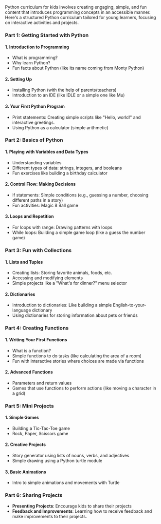 Python curriculum for kids involves creating engaging, simple, and fun content that introduces programming concepts in an accessible manner. Here's a structured Python curriculum tailored for young learners, focusing on interactive activities and projects.

### Part 1: Getting Started with Python
#### 1. **Introduction to Programming**
   - What is programming?
   - Why learn Python?
   - Fun facts about Python (like its name coming from Monty Python)

#### 2. **Setting Up**
   - Installing Python (with the help of parents/teachers)
   - Introduction to an IDE (like IDLE or a simple one like Mu)

#### 3. **Your First Python Program**
   - Print statements: Creating simple scripts like "Hello, world!" and interactive greetings.
   - Using Python as a calculator (simple arithmetic)

### Part 2: Basics of Python
#### 1. **Playing with Variables and Data Types**
   - Understanding variables
   - Different types of data: strings, integers, and booleans
   - Fun exercises like building a birthday calculator

#### 2. **Control Flow: Making Decisions**
   - If statements: Simple conditions (e.g., guessing a number, choosing different paths in a story)
   - Fun activities: Magic 8 Ball game

#### 3. **Loops and Repetition**
   - For loops with range: Drawing patterns with loops
   - While loops: Building a simple game loop (like a guess the number game)

### Part 3: Fun with Collections
#### 1. **Lists and Tuples**
   - Creating lists: Storing favorite animals, foods, etc.
   - Accessing and modifying elements
   - Simple projects like a "What's for dinner?" menu selector

#### 2. **Dictionaries**
   - Introduction to dictionaries: Like building a simple English-to-your-language dictionary
   - Using dictionaries for storing information about pets or friends

### Part 4: Creating Functions
#### 1. **Writing Your First Functions**
   - What is a function?
   - Simple functions to do tasks (like calculating the area of a room)
   - Fun with interactive stories where choices are made via functions

#### 2. **Advanced Functions**
   - Parameters and return values
   - Games that use functions to perform actions (like moving a character in a grid)

### Part 5: Mini Projects
#### 1. **Simple Games**
   - Building a Tic-Tac-Toe game
   - Rock, Paper, Scissors game

#### 2. **Creative Projects**
   - Story generator using lists of nouns, verbs, and adjectives
   - Simple drawing using a Python turtle module

#### 3. **Basic Animations**
   - Intro to simple animations and movements with Turtle

### Part 6: Sharing Projects
- **Presenting Projects**: Encourage kids to share their projects
- **Feedback and Improvements**: Learning how to receive feedback and make improvements to their projects.
